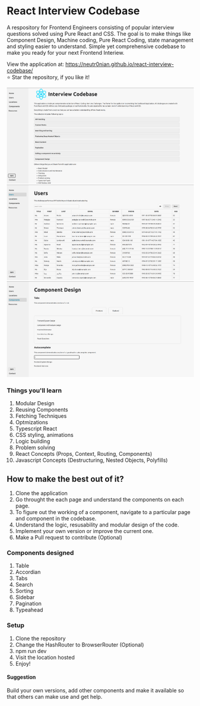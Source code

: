 # React Interview Codebase

A respository for Frontend Engineers consisting of popular interview questions solved using Pure React and CSS.
The goal is to make things like Component Design, Machine coding, Pure React Coding, state management and styling easier to understand.
Simple yet comprehensive codebase to make you ready for your next Frontend Interiew.

View the application at: https://neutr0nian.github.io/react-interview-codebase/  
⭐ Star the repository, if you like it!

![Home](screenshots/home.png)
![Users](screenshots/users.png)
![Components](screenshots/components.png)

### Things you'll learn

1. Modular Design
2. Reusing Components
3. Fetching Techniques
4. Optmizations
5. Typescript React
6. CSS styling, animations
7. Logic building
8. Problem solving
9. React Concepts (Props, Context, Routing, Components)
10. Javascript Concepts (Destructuring, Nested Objects, Polyfills)

## How to make the best out of it?

1. Clone the application
2. Go throught the each page and understand the components on each page.
3. To figure out the working of a component, navigate to a particular page and component in the codebase.
4. Understand the logic, resusability and modular design of the code.
5. Implement your own version or improve the current one.
6. Make a Pull request to contribute (Optional)

### Components designed

1. Table
2. Accordian
3. Tabs
4. Search
5. Sorting
6. Sidebar
7. Pagination
8. Typeahead

### Setup

1. Clone the repository
2. Change the HashRouter to BrowserRouter (Optional)
3. npm run dev
4. Visit the location hosted
5. Enjoy!

#### Suggestion

Build your own versions, add other components and make it available so that others can make use and get help.
